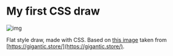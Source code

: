 # My first CSS draw

![img](https://i.imgur.com/MJHwUPk.png)

Flat style draw, made with CSS. Based on [this image](https://gigantic.store/wp-content/uploads/2019/06/012-Illustration-Gigantic-Flat-Design-Bundle-Vol.2.jpg) taken from [https://gigantic.store/](https://gigantic.store/).
